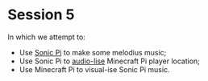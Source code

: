 # Session 5
In which we attempt to:
 * Use [Sonic Pi](http://sonic-pi.net/) to make some melodius music;
 * Use Sonic Pi to [audio-lise](sonic_minecraft_tracker.ruby) Minecraft Pi player location;
 * Use Minecraft Pi to visual-ise Sonic Pi music.